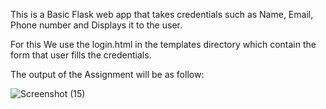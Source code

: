 This is a Basic Flask web app that takes credentials such as Name, Email, Phone number and Displays it to the user.

For this We use the login.html in the templates directory which contain the form that user fills the credentials.

The output of the Assignment will be as follow:


![Screenshot (15)](https://user-images.githubusercontent.com/113915370/191061209-b8468bf3-3dd2-4f09-9411-8b17ad65c978.png)
